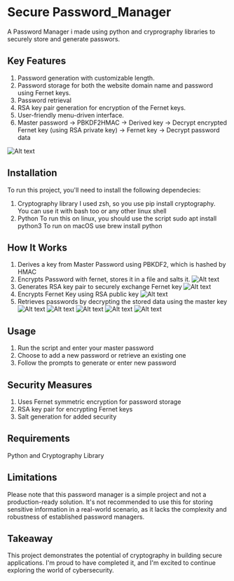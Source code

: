 # Secure Password_Manager
A Password Manager i made using python and cryprography libraries to securely store and generate passwors.

## Key Features
1. Password generation with customizable length.
2. Password storage for both the website domain name and password using Fernet keys.
3. Password retrieval
5. RSA key pair generation for encryption of the Fernet keys.
7. User-friendly menu-driven interface.
8. Master password -> PBKDF2HMAC -> Derived key -> Decrypt encrypted Fernet key (using RSA private key) -> Fernet key -> Decrypt password data

![Alt text](https://github.com/Ubuntu-Dekiru/Password_Manager/blob/main/screenshots/Final%20Result.png)

## Installation
To run this project, you'll need to install the following dependecies:
  1. Cryptography library
     I used zsh, so you use pip install cryptography. You can use it with bash too or any other linux shell
  2. Python
     To run this on linux, you should use the script sudo apt install python3
     To run on macOS use brew install python

## How It Works
1. Derives a key from Master Password using PBKDF2, which is hashed by HMAC
2. Encrypts Password with fernet, stores it in a file and salts it.
![Alt text](https://github.com/Ubuntu-Dekiru/Password_Manager/blob/main/screenshots/1.png)
3. Generates RSA key pair to securely exchange Fernet key
![Alt text](https://github.com/Ubuntu-Dekiru/Password_Manager/blob/main/screenshots/2.png)
4. Encrypts Fernet Key using RSA public key
![Alt text](https://github.com/Ubuntu-Dekiru/Password_Manager/blob/main/screenshots/3.png)
5. Retrieves passwords by decrypting the stored data using the master key
![Alt text](https://github.com/Ubuntu-Dekiru/Password_Manager/blob/main/screenshots/4.png)
![Alt text](https://github.com/Ubuntu-Dekiru/Password_Manager/blob/main/screenshots/5.png)
![Alt text](https://github.com/Ubuntu-Dekiru/Password_Manager/blob/main/screenshots/6.png)
![Alt text](https://github.com/Ubuntu-Dekiru/Password_Manager/blob/main/screenshots/7.png)
![Alt text](https://github.com/Ubuntu-Dekiru/Password_Manager/blob/main/screenshots/8.png)

## Usage
1. Run the script and enter your master password
2. Choose to add a new password or retrieve an existing one
3. Follow the prompts to generate or enter new password

## Security Measures
1. Uses Fernet symmetric encryption for password storage
2. RSA key pair for encrypting Fernet keys
4. Salt generation for added security

## Requirements
Python and Cryptography Library

## Limitations 
Please note that this password manager is a simple project and not a production-ready solution. It's not recommended to use this for storing sensitive information in a real-world scenario, as it lacks the complexity and robustness of established password managers.

## Takeaway
This project demonstrates the potential of cryptography in building secure applications. I'm proud to have completed it, and I'm excited to continue exploring the world of cybersecurity.
